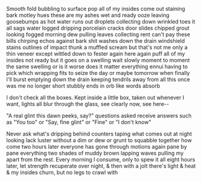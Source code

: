 Smooth fold bubbling to surface pop all of my insides come out staining bark motley hues these are my ashes wet and ready ooze leaving goosebumps as hot water runs out droplets collecting down wrinkled toes it all sags water logged dripping porcelain cracks door slides chipped grout looking fogged morning dew pulling leaves collecting rent can't pay these bills chirping echos against bark shit washes down the drain windshield stains outlines of impact thunk a muffled scream but that's not me only a thin veneer except wittled down to fester again here again puff all of my insides not ready but it goes on a swelling wait slowly moment to moment the same swelling or is it worse does it matter everything ennui having to pick which wrapping fits to seize the day or maybe tomorrow when finally I'll burst emptying down the drain keeping tendrils away from all this once was me no longer short stubbly ends in orb like words absorb

I don't check all the boxes. Kept inside a little box, taken out whenever I want, lights all blur through the glass, see clearly now, see here--

"A real glint this dawn peeks, say?" questions asked receive answers such as "You too" or "Say, fine glint" or "Fine" or "I don't know"

Never ask what's dripping behind counters taping what comes out at night looking lack luster without a dim or dew or grunt to squabble together how come two hours later everyone has gone through motions again pane by pane everything two shades of muddy brown lapping waves pulling my apart from the rest. Every morning I consume, only to spew it all eight hours later, let strength recuperate over night, & then with a jolt there's light & heat & my insides churn, but no legs to crawl with
